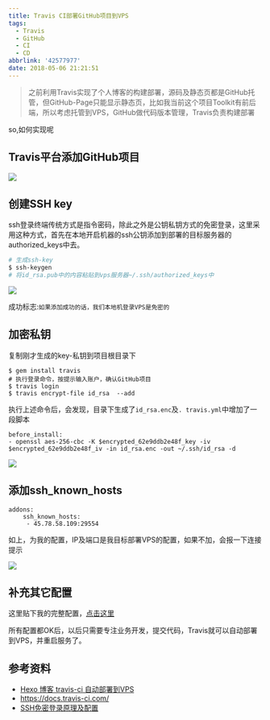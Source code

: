 ```yaml
---
title: Travis CI部署GitHub项目到VPS
tags:
  - Travis
  - GitHub
  - CI
  - CD
abbrlink: '42577977'
date: 2018-05-06 21:21:51
---
```

> 之前利用Travis实现了个人博客的构建部署，源码及静态页都是GitHub托管，但GitHub-Page只能显示静态页，比如我当前这个项目Toolkit有前后端，所以考虑托管到VPS，GitHub做代码版本管理，Travis负责构建部署


so,如何实现呢

## Travis平台添加GitHub项目

![](http://or0g12e5e.bkt.clouddn.com/blog/2018-05-07-152308.jpg)

## 创建SSH key
ssh登录终端传统方式是指令密码，除此之外是公钥私钥方式的免密登录，这里采用这种方式，首先在本地开启机器的ssh公钥添加到部署的目标服务器的authorized_keys中去。

```bash
# 生成ssh-key
$ ssh-keygen
# 将id_rsa.pub中的内容粘贴到vps服务器~/.ssh/authorized_keys中
```
![](http://or0g12e5e.bkt.clouddn.com/blog/2018-05-07-153554.png)

成功标志:`如果添加成功的话，我们本地机登录VPS是免密的`

## 加密私钥
复制刚才生成的key-私钥到项目根目录下
```
$ gem install travis
# 执行登录命令，按提示输入账户，确认GitHub项目
$ travis login                       
$ travis encrypt-file id_rsa  --add

```
执行上述命令后，会发现，目录下生成了`id_rsa.enc`及`. travis.yml`中增加了一段脚本
```
before_install:
- openssl aes-256-cbc -K $encrypted_62e9ddb2e48f_key -iv $encrypted_62e9ddb2e48f_iv -in id_rsa.enc -out ~/.ssh/id_rsa -d
```

![](http://or0g12e5e.bkt.clouddn.com/blog/2018-05-07-153647.png)


## 添加ssh_known_hosts
```
addons:
    ssh_known_hosts:
     - 45.78.58.109:29554
```
如上，为我的配置，IP及端口是我目标部署VPS的配置，如果不加，会报一下连接提示

![](http://or0g12e5e.bkt.clouddn.com/blog/2018-05-08-030501.png)

## 补充其它配置

这里贴下我的完整配置，[点击这里](https://github.com/alanhg/toolkit/blob/master/.travis.yml)


所有配置都OK后，以后只需要专注业务开发，提交代码，Travis就可以自动部署到VPS，并重启服务了。

## 参考资料
+ [Hexo 博客 travis-ci 自动部署到VPS](https://uedsky.com/2016-06/travis-deploy/)
+ https://docs.travis-ci.com/
+ [SSH免密登录原理及配置](https://my.oschina.net/binxin/blog/651565)